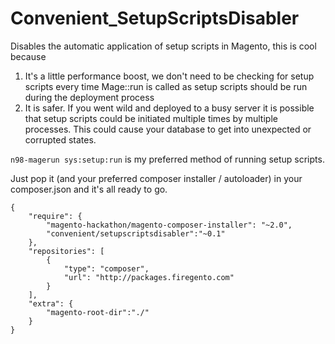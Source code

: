 Convenient_SetupScriptsDisabler
====================

Disables the automatic application of setup scripts in Magento, this is cool because

1. It's a little performance boost, we don't need to be checking for setup scripts every time Mage::run is called as setup scripts should be run during the deployment process
2. It is safer. If you went wild and deployed to a busy server it is possible that setup scripts could be initiated multiple times by multiple processes. This could cause your database to get into unexpected or corrupted states.

`n98-magerun sys:setup:run` is my preferred method of running setup scripts. 

Just pop it (and your preferred composer installer / autoloader) in your composer.json and it's all ready to go.

```
{
    "require": {
        "magento-hackathon/magento-composer-installer": "~2.0",
        "convenient/setupscriptsdisabler":"~0.1"
    },
    "repositories": [
        {
            "type": "composer",
            "url": "http://packages.firegento.com"
        }
    ],
    "extra": {
        "magento-root-dir":"./"
    }
}

```
